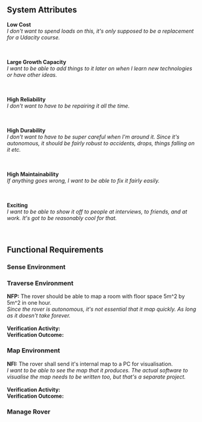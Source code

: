 ## System Attributes
<b>Low Cost</b><br>
<i>I don't want to spend loads on this, it's only supposed to be a replacement for a Udacity course.</i><br><br><br>

<b>Large Growth Capacity</b><br>
<i>I want to be able to add things to it later on when I learn new technologies or have other ideas.</i><br><br><br>

<b>High Reliability</b><br>
<i>I don't want to have to be repairing it all the time.</i><br><br><br>

<b>High Durability</b><br>
<i>I don't want to have to be super careful when I'm around it. Since it's autonomous, it should be fairly robust to accidents, drops, things falling on it etc.</i><br><br><br>

<b>High Maintainability</b><br>
<i>If anything goes wrong, I want to be able to fix it fairly easily.</i><br><br><br>

<b>Exciting</b><br>
<i>I want to be able to show it off to people at interviews, to friends, and at work. It's got to be reasonably cool for that.</i><br><br><br>

## Functional Requirements
### Sense Environment
### Traverse Environment
<b>NFP:</b> The rover should be able to map a room with floor space 5m^2 by 5m^2 in one hour.<br>
<i>Since the rover is autonomous, it's not essential that it map quickly. As long as it doesn't take forever.</i><br><br>
<b>Verification Activity:</b><br>
<b>Verification Outcome:</b>

### Map Environment
<b>NFI:</b> The rover shall send it's internal map to a PC for visualisation.<br>
<i>I want to be able to see the map that it produces. The actual software to visualise the map needs to be written too, but that's a separate project.</i><br><br>
<b>Verification Activity:</b><br>
<b>Verification Outcome:</b>

### Manage Rover

